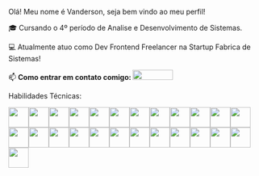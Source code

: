 Olá! Meu nome é Vanderson, seja bem vindo ao meu perfil! 

🎓 Cursando o 4º período de Analise e Desenvolvimento de Sistemas.

💻 Atualmente atuo como Dev Frontend Freelancer na Startup Fabrica de Sistemas!

📫 <strong>Como entrar em contato comigo: </strong> <a href="https://www.linkedin.com/in/vanderson-de-azevedo/" target="_blank"><img loading="lazy" src="https://img.shields.io/badge/-LinkedIn-%230077B5?style=for-the-badge&logo=linkedin&logoColor=white" target="_blank" width="80" height="20"></a> 

Habilidades Técnicas:

<img src="https://www.svgrepo.com/show/452228/html-5.svg" width="40" height="40"><img src="https://www.svgrepo.com/show/349330/css3.svg" width="40" height="40"><img src="https://cdn.jsdelivr.net/gh/devicons/devicon@latest/icons/javascript/javascript-original.svg" width="40" height="40"><img src="https://cdn.jsdelivr.net/gh/devicons/devicon@latest/icons/typescript/typescript-original.svg" width="40" height="40"><img src="https://cdn.jsdelivr.net/gh/devicons/devicon@latest/icons/react/react-original.svg" width="40" height="40"><img src="https://cdn.jsdelivr.net/gh/devicons/devicon@latest/icons/vitejs/vitejs-original.svg" width="40" height="40"><img src="https://registry.npmmirror.com/@lobehub/icons-static-png/1.15.0/files/dark/vercel-text.png" width="40" height="40"><img src="https://cdn.jsdelivr.net/gh/devicons/devicon@latest/icons/nextjs/nextjs-original.svg" width="40" height="40"><img src="https://cdn.jsdelivr.net/gh/devicons/devicon@latest/icons/tailwindcss/tailwindcss-original.svg" width="40" height="40"><img src="https://cdn.jsdelivr.net/gh/devicons/devicon@latest/icons/bootstrap/bootstrap-original.svg" width="40" height="40"><img src="https://cdn.jsdelivr.net/gh/devicons/devicon@latest/icons/java/java-original-wordmark.svg" width="40" height="40"><img src="https://cdn.jsdelivr.net/gh/devicons/devicon@latest/icons/spring/spring-original-wordmark.svg" width="40" height="40"><img src="https://www.thedataschool.com.au/wp-content/uploads/2023/02/RegEx-1-1.png" width="40" height="40"><img src="https://www.svgrepo.com/show/439238/nodejs.svg" width="40" height="40"><img src="https://cdn.jsdelivr.net/gh/devicons/devicon@latest/icons/nestjs/nestjs-original.svg" width="40" height="40"><img src="https://www.svgrepo.com/show/439231/mongodb.svg" width="40" height="40"><img src="https://www.svgrepo.com/show/354200/postgresql.svg" width="40" height="40"><img src="https://cdn.jsdelivr.net/gh/devicons/devicon@latest/icons/mysql/mysql-original-wordmark.svg" width="40" height="40"><img src="https://www.svgrepo.com/show/373624/git2.svg" width="40" height="40"><img src="https://www.svgrepo.com/show/475654/github-color.svg" width="40" height="40"><img src="https://cdn.jsdelivr.net/gh/devicons/devicon@latest/icons/postman/postman-original.svg" width="40" height="40"><img src="https://www.svgrepo.com/show/354420/swagger.svg" width="40" height="40"><img src="https://www.svgrepo.com/show/303231/docker-logo.svg" width="40" height="40"><img src="https://cdn.jsdelivr.net/gh/devicons/devicon@latest/icons/rabbitmq/rabbitmq-original.svg" width="40" height="40"><img src="https://www.svgrepo.com/show/448266/aws.svg" width="40" height="40">

